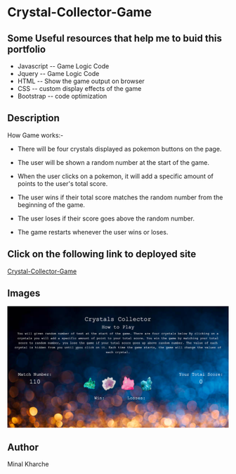 # Crystal-Collector-Game

## Some Useful resources that help me to buid this portfolio
*  Javascript -- Game Logic Code
*  Jquery -- Game Logic Code
*  HTML  -- Show the game output on browser 
*  CSS -- custom display effects of the game
*  Bootstrap -- code optimization

## Description
  How Game works:- 

* There will be four crystals displayed as pokemon buttons on the page.

* The user will be shown a random number at the start of the game.

* When the user clicks on a pokemon, it will add a specific amount of points to the user's total score.

* The user wins if their total score matches the random number from the beginning of the game.

* The user loses if their score goes above the random number.

* The game restarts whenever the user wins or loses.

## Click on the following link to deployed site
[Crystal-Collector-Game](https://minalk24.github.io/Crystal-Collector-Game/)


 ## Images 
![# Crystal-Collector-Game](assets/readme-images/crystalGame.png)

## Author
Minal Kharche
